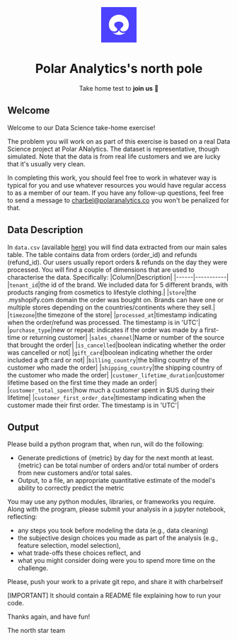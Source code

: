 <p align="center"><a href="https://github.com/polar-analytics/north-pole" target="blank"><img src="https://github.com/polar-analytics/north-pole/blob/main/Logo%20White.png?raw=true" width="80" alt="Polar Analytics logo" /></a></p>
<h1 align="center">Polar Analytics's north pole </h1>
<p align="center">Take home test to <b>join us</b> 💜</p>

## Welcome

Welcome to our Data Science take-home exercise!

The problem you will work on as part of this exercise is based on a real Data Science project at Polar ANalytics. The dataset is representative, though simulated. Note that the data is from real life customers and we are lucky that it's usually very clean. 

In completing this work, you should feel free to work in whatever way is typical for you and use whatever resources you would have regular access to as a member of our team. If you have any follow-up questions, feel free to send a message to charbel@polaranalytics.co you won't be penalized for that.

## Data Description
In `data.csv` (available [here](https://drive.google.com/file/d/1sjbq9ibJGRm1kA0FXbXzG-xHBBjSYzu6/view?usp=sharing)) you will find data extracted from our main sales table. The table contains data from orders (order_id) and refunds (refund_id). 
Our users usually report orders & refunds on the day they were processed. 
You will find a couple of dimensions that are used to characterise the data. Specifically:
|Column|Description|
|------|-----------|
|`tenant_id`|the id of the brand. We included data for 5 different brands, with products ranging from cosmetics to lifestyle clothing.|
|`store`|the .myshopify.com domain the order was bought on. Brands can have one or multiple stores depending on the countries/continents where they sell.|
|`timezone`|the timezone of the store|
|`processed_at`|timestamp indicating when the order/refund was processed. The timestamp is in 'UTC'|
|`purchase_type`|new or repeat: indicates if the order was made by a first-time or returning customer|
|`sales_channel`|Name or number of the source that brought the order|
|`is_cancelled`|boolean indicating whether the order was cancelled or not|
|`gift_card`|boolean indicating whether the order included a gift card or not|
|`billing_country`|the billing country of the customer who made the order|
|`shipping_country`|the shipping country of the customer who made the order|
|`customer_lifetime_duration`|customer lifetime based on the first time they made an order|
|`customer_total_spent`|how much a customer spent in $US during their lifetime|
|`customer_first_order_date`|timestamp indicating when the customer made their first order. The timestamp is in 'UTC'|
 
## Output
Please build a python program that, when run, will do the following:

* Generate predictions of {metric} by day for the next month at least. {metric} can be total number of orders and/or total number of orders from new customers and/or total sales.
* Output, to a file, an appropriate quantitative estimate of the model's ability to correctly predict the metric

You may use any python modules, libraries, or frameworks you require.
Along with the program, please submit your analysis in a jupyter notebook, reflecting:
* any steps you took before modeling the data (e.g., data cleaning)
* the subjective design choices you made as part of the analysis (e.g., feature selection, model selection),
* what trade-offs these choices reflect, and
* what you might consider doing were you to spend more time on the challenge.

Please, push your work to a private git repo, and share it with charbelrseif

[IMPORTANT] It should contain a README file explaining how to run your code.

Thanks again, and have fun!

The north star team
